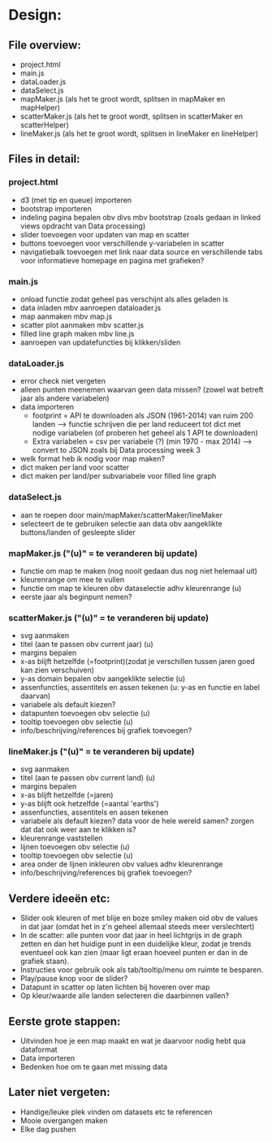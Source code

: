 # Design:
## File overview:
- project.html
- main.js
- dataLoader.js
- dataSelect.js
- mapMaker.js (als het te groot wordt, splitsen in mapMaker en mapHelper)
- scatterMaker.js (als het te groot wordt, splitsen in scatterMaker en scatterHelper)
- lineMaker.js (als het te groot wordt, splitsen in lineMaker en lineHelper)

## Files in detail:
### project.html
- d3 (met tip en queue) importeren
- bootstrap importeren
- indeling pagina bepalen obv divs mbv bootstrap (zoals gedaan in linked views opdracht van Data processing)
- slider toevoegen voor updaten van map en scatter
- buttons toevoegen voor verschillende y-variabelen in scatter
- navigatiebalk toevoegen met link naar data source en verschillende tabs voor informatieve homepage en pagina met grafieken?

### main.js
- onload functie zodat geheel pas verschijnt als alles geladen is
- data inladen mbv aanroepen dataloader.js
- map aanmaken mbv map.js
- scatter plot aanmaken mbv scatter.js
- filled line graph maken mbv line.js
- aanroepen van updatefuncties bij klikken/sliden

### dataLoader.js
- error check niet vergeten
- alleen punten meenemen waarvan geen data missen? (zowel wat betreft jaar als andere variabelen)
- data importeren
  * footprint = API te downloaden als JSON (1961-2014) van ruim 200 landen --> functie schrijven die per land reduceert tot dict met nodige variabelen (of proberen het geheel als 1 API te downloaden)
  * Extra variabelen = csv per variabele (?) (min 1970 - max 2014) --> convert to JSON zoals bij Data processing week 3
- welk format heb ik nodig voor map maken?
- dict maken per land voor scatter
- dict maken per land/per subvariabele voor filled line graph

### dataSelect.js
- aan te roepen door main/mapMaker/scatterMaker/lineMaker
- selecteert de te gebruiken selectie aan data obv aangeklikte buttons/landen of gesleepte slider

### mapMaker.js ("(u)" = te veranderen bij update)
- functie om map te maken (nog nooit gedaan dus nog niet helemaal uit)
- kleurenrange om mee te vullen
- functie om map te kleuren obv dataselectie adhv kleurenrange (u)
- eerste jaar als beginpunt nemen?

### scatterMaker.js ("(u)" = te veranderen bij update)
- svg aanmaken
- titel (aan te passen obv current jaar) (u)
- margins bepalen
- x-as blijft hetzelfde (=footprint)(zodat je verschillen tussen jaren goed kan zien verschuiven)
- y-as domain bepalen obv aangeklikte selectie (u)
- assenfuncties, assentitels en assen tekenen (u: y-as en functie en label daarvan)
- variabele als default kiezen?
- datapunten toevoegen obv selectie (u)
- tooltip toevoegen obv selectie (u)
- info/beschrijving/references bij grafiek toevoegen?

### lineMaker.js ("(u)" = te veranderen bij update)
- svg aanmaken
- titel (aan te passen obv current land) (u)
- margins bepalen
- x-as blijft hetzelfde (=jaren)
- y-as blijft ook hetzelfde (=aantal 'earths')
- assenfuncties, assentitels en assen tekenen
- variabele als default kiezen? data voor de hele wereld samen? zorgen dat dat ook weer aan te klikken is?
- kleurenrange vaststellen
- lijnen toevoegen obv selectie (u)
- tooltip toevoegen obv selectie (u)
- area onder de lijnen inkleuren obv values adhv kleurenrange
- info/beschrijving/references bij grafiek toevoegen?


## Verdere ideeën etc:
- Slider ook kleuren of met blije en boze smiley maken oid obv de values in dat jaar (omdat het in z'n geheel allemaal steeds meer verslechtert)
- In de scatter: alle punten voor dat jaar in heel lichtgrijs in de graph zetten en dan het huidige punt in een duidelijke kleur, zodat je trends eventueel ook kan zien (maar ligt eraan hoeveel punten er dan in de grafiek staan).
- Instructies voor gebruik ook als tab/tooltip/menu om ruimte te besparen.
- Play/pause knop voor de slider?
- Datapunt in scatter op laten lichten bij hoveren over map
- Op kleur/waarde alle landen selecteren die daarbinnen vallen?

## Eerste grote stappen:
- Uitvinden hoe je een map maakt en wat je daarvoor nodig hebt qua dataformat
- Data importeren
- Bedenken hoe om te gaan met missing data

## Later niet vergeten:
- Handige/leuke plek vinden om datasets etc te referencen
- Mooie overgangen maken
- Elke dag pushen
